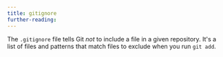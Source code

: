 ```yaml
---
title: gitignore
further-reading:
---
```



The `.gitignore` file tells Git *not* to include a file in a given repository.
It's a list of files and patterns that match files to exclude when you run `git
add`.


